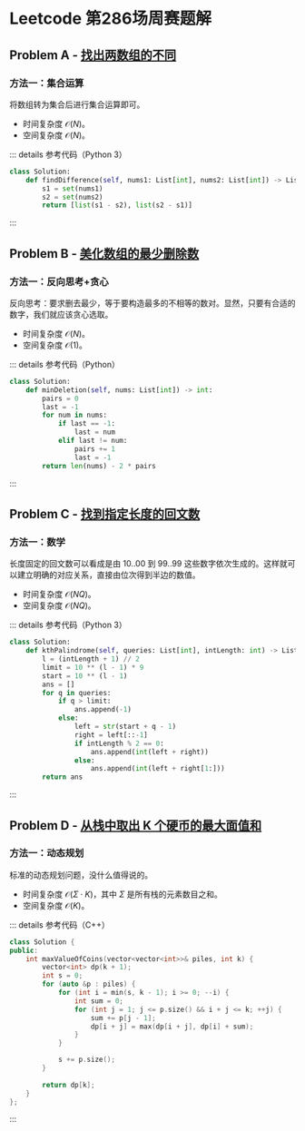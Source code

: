 # Leetcode 第286场周赛题解

## Problem A - [找出两数组的不同](https://leetcode.cn/problems/find-the-difference-of-two-arrays/)

### 方法一：集合运算

将数组转为集合后进行集合运算即可。

- 时间复杂度 $\mathcal{O}(N)$。
- 空间复杂度 $\mathcal{O}(N)$。

::: details 参考代码（Python 3）

```python
class Solution:
    def findDifference(self, nums1: List[int], nums2: List[int]) -> List[List[int]]:
        s1 = set(nums1)
        s2 = set(nums2)
        return [list(s1 - s2), list(s2 - s1)]
```

:::

## Problem B - [美化数组的最少删除数](https://leetcode.cn/problems/minimum-deletions-to-make-array-beautiful/)

### 方法一：反向思考+贪心

反向思考：要求删去最少，等于要构造最多的不相等的数对。显然，只要有合适的数字，我们就应该贪心选取。

- 时间复杂度 $\mathcal{O}(N)$。
- 空间复杂度 $\mathcal{O}(1)$。

::: details 参考代码（Python）

```python
class Solution:
    def minDeletion(self, nums: List[int]) -> int:
        pairs = 0
        last = -1
        for num in nums:
            if last == -1:
                last = num
            elif last != num:
                pairs += 1
                last = -1
        return len(nums) - 2 * pairs
```

:::

## Problem C - [找到指定长度的回文数](https://leetcode.cn/problems/find-palindrome-with-fixed-length/)

### 方法一：数学

长度固定的回文数可以看成是由 10..00 到 99..99 这些数字依次生成的。这样就可以建立明确的对应关系，直接由位次得到半边的数值。

- 时间复杂度 $\mathcal{O}(NQ)$。
- 空间复杂度 $\mathcal{O}(NQ)$。

::: details 参考代码（Python 3）

```python
class Solution:
    def kthPalindrome(self, queries: List[int], intLength: int) -> List[int]:
        l = (intLength + 1) // 2
        limit = 10 ** (l - 1) * 9
        start = 10 ** (l - 1)
        ans = []
        for q in queries:
            if q > limit:
                ans.append(-1)
            else:
                left = str(start + q - 1)
                right = left[::-1]
                if intLength % 2 == 0:
                    ans.append(int(left + right))
                else:
                    ans.append(int(left + right[1:]))
        return ans
```

:::

## Problem D - [从栈中取出 K 个硬币的最大面值和](https://leetcode.cn/problems/maximum-value-of-k-coins-from-piles/)

### 方法一：动态规划

标准的动态规划问题，没什么值得说的。

- 时间复杂度 $\mathcal{O}(\Sigma\cdot K)$，其中 $\Sigma$ 是所有栈的元素数目之和。
- 空间复杂度 $\mathcal{O}(K)$。

::: details 参考代码（C++）

```cpp
class Solution {
public:
    int maxValueOfCoins(vector<vector<int>>& piles, int k) {
        vector<int> dp(k + 1);
        int s = 0;
        for (auto &p : piles) {
            for (int i = min(s, k - 1); i >= 0; --i) {
                int sum = 0;
                for (int j = 1; j <= p.size() && i + j <= k; ++j) {
                    sum += p[j - 1];
                    dp[i + j] = max(dp[i + j], dp[i] + sum);
                }
            }

            s += p.size();
        }
        
        return dp[k]; 
    }
};
```

:::

<Utterances />
